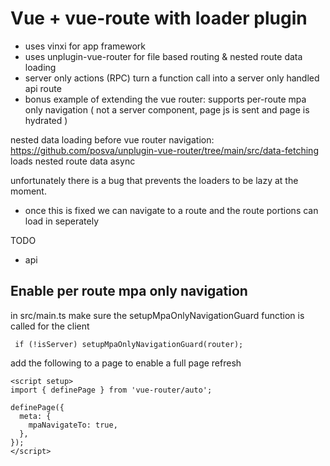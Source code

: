 # Vue + vue-route with loader plugin

- uses vinxi for app framework
- uses unplugin-vue-router for file based routing & nested route data loading
- server only actions (RPC) turn a function call into a server only handled api route
- bonus example of extending the vue router: supports per-route mpa only navigation ( not a server component, page js is sent and page is hydrated )

nested data loading before vue router navigation: https://github.com/posva/unplugin-vue-router/tree/main/src/data-fetching
loads nested route data async

unfortunately there is a bug that prevents the loaders to be lazy at the moment.

- once this is fixed we can navigate to a route and the route portions can load in seperately

TODO

- api

## Enable per route mpa only navigation

in src/main.ts make sure the setupMpaOnlyNavigationGuard function is called for the client

` if (!isServer) setupMpaOnlyNavigationGuard(router);`

add the following to a page to enable a full page refresh

```
<script setup>
import { definePage } from 'vue-router/auto';

definePage({
  meta: {
    mpaNavigateTo: true,
  },
});
</script>
```
